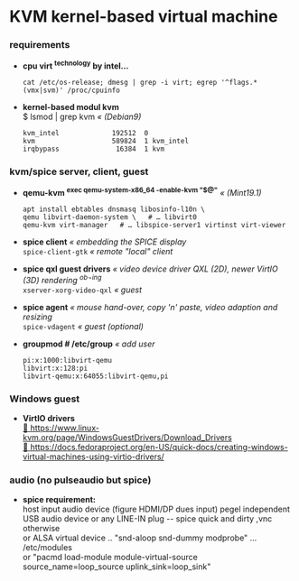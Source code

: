 # KVM kernel-based virtual machine
### requirements

+ **cpu virt <sup>technology</sup> by intel…**
  
  ```
  cat /etc/os-release; dmesg | grep -i virt; egrep '^flags.*(vmx|svm)' /proc/cpuinfo
  ```


+ **kernel-based modul kvm**  
  $ lsmod | grep kvm _« (Debian9)_
  
  ```
  kvm_intel             192512  0
  kvm                   589824  1 kvm_intel
  irqbypass              16384  1 kvm
  ```


### kvm\/spice server, client, guest

+ **qemu-kvm <sup>exec qemu-system-x86_64 -enable-kvm "$@"</sup>** _« (Mint19.1)_
  
  ```
  apt install ebtables dnsmasq libosinfo-l10n \
  qemu libvirt-daemon-system \   # … libvirt0
  qemu-kvm virt-manager   # … libspice-server1 virtinst virt-viewer
  ```


+ **spice client** _« embedding the SPICE display_  
  `spice-client-gtk` _« remote "local" client_


+ **spice qxl guest drivers** _« video device driver QXL \(2D\), newer VirtIO \(3D\) rendering <sup>ob¬ing</sup>_  
  `xserver-xorg-video-qxl` _« guest_


+ **spice agent** _« mouse hand-over, copy 'n' paste, video adaption and resizing_  
  `spice-vdagent` _« guest \(optional\)_


+ **groupmod   # /etc/group** _« add user_
  
  ```
  pi:x:1000:libvirt-qemu
  libvirt:x:128:pi
  libvirt-qemu:x:64055:libvirt-qemu,pi
  ```


### Windows guest

+ **VirtIO drivers**  
  [ :arrow_up_small: https://www.linux-kvm.org/page/WindowsGuestDrivers/Download_Drivers ][winguestdrv1]  
  [ :arrow_up_small: https://docs.fedoraproject.org/en-US/quick-docs/creating-windows-virtual-machines-using-virtio-drivers/ ][winguestdrv2]


[winguestdrv1]: https://www.linux-kvm.org/page/WindowsGuestDrivers/Download_Drivers
[winguestdrv2]: https://docs.fedoraproject.org/en-US/quick-docs/creating-windows-virtual-machines-using-virtio-drivers/


### audio (no pulseaudio but spice)

+ **spice requirement:**  
  host input audio device \(figure HDMI\/DP dues input\) pegel independent  
  USB audio device or any LINE-IN plug -- spice quick and dirty ,vnc otherwise  
  or ALSA virtual device .. "snd-aloop snd-dummy modprobe" ... \/etc\/modules  
  or "pacmd load-module module-virtual-source source_name=loop_source uplink_sink=loop_sink"